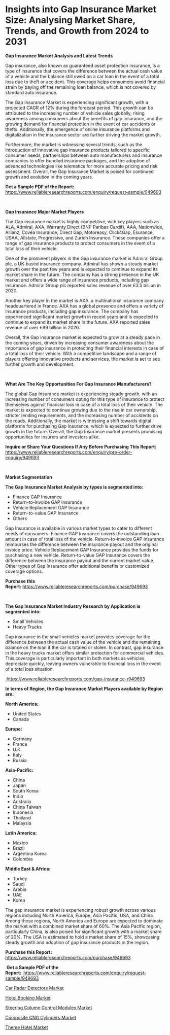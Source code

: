 <p><h1>Insights into Gap Insurance Market Size: Analysing Market Share, Trends, and Growth from 2024 to 2031</h1></p><p><strong>Gap Insurance Market Analysis and Latest Trends</strong></p>
<p><p>Gap insurance, also known as guaranteed asset protection insurance, is a type of insurance that covers the difference between the actual cash value of a vehicle and the balance still owed on a car loan in the event of a total loss due to theft or accident. This coverage helps consumers avoid financial strain by paying off the remaining loan balance, which is not covered by standard auto insurance.</p><p>The Gap Insurance Market is experiencing significant growth, with a projected CAGR of 12% during the forecast period. This growth can be attributed to the increasing number of vehicle sales globally, rising awareness among consumers about the benefits of gap insurance, and the growing demand for financial protection in the event of car accidents or thefts. Additionally, the emergence of online insurance platforms and digitalization in the insurance sector are further driving the market growth.</p><p>Furthermore, the market is witnessing several trends, such as the introduction of innovative gap insurance products tailored to specific consumer needs, partnerships between auto manufacturers and insurance companies to offer bundled insurance packages, and the adoption of advanced technologies like telematics for more accurate pricing and risk assessment. Overall, the Gap Insurance Market is poised for continued growth and evolution in the coming years.</p></p>
<p><strong>Get a Sample PDF of the Report:&nbsp;</strong> <a href="https://www.reliableresearchreports.com/enquiry/request-sample/949693">https://www.reliableresearchreports.com/enquiry/request-sample/949693</a></p>
<p>&nbsp;</p>
<p><strong>Gap Insurance Major Market Players</strong></p>
<p><p>The Gap insurance market is highly competitive, with key players such as ALA, Admiral, AXA, Warranty Direct (BNP Paribas Cardif), AAA, Nationwide, Allianz, Covéa Insurance, Direct Gap, Motoreasy, Click4Gap, Esurance, USAA, Allstate, Progressive, and Zurich Insurance. These companies offer a range of gap insurance products to protect consumers in the event of a total loss of their vehicle.</p><p>One of the prominent players in the Gap insurance market is Admiral Group plc, a UK-based insurance company. Admiral has shown a steady market growth over the past few years and is expected to continue to expand its market share in the future. The company has a strong presence in the UK market and offers a wide range of insurance products, including gap insurance. Admiral Group plc reported sales revenue of over £3.5 billion in 2020.</p><p>Another key player in the market is AXA, a multinational insurance company headquartered in France. AXA has a global presence and offers a variety of insurance products, including gap insurance. The company has experienced significant market growth in recent years and is expected to continue to expand its market share in the future. AXA reported sales revenue of over €99 billion in 2020.</p><p>Overall, the Gap insurance market is expected to grow at a steady pace in the coming years, driven by increasing consumer awareness about the importance of gap insurance in protecting their financial interests in case of a total loss of their vehicle. With a competitive landscape and a range of players offering innovative products and services, the market is set to see further growth and development.</p></p>
<p>&nbsp;</p>
<p><strong>What Are The Key Opportunities For Gap Insurance Manufacturers?</strong></p>
<p><p>The global Gap Insurance market is experiencing steady growth, with an increasing number of consumers opting for this type of insurance to protect themselves against financial loss in case of a total loss of their vehicle. The market is expected to continue growing due to the rise in car ownership, stricter lending requirements, and the increasing number of accidents on the roads. Additionally, the market is witnessing a shift towards digital platforms for purchasing Gap Insurance, which is expected to further drive growth in the future. Overall, the Gap Insurance market presents promising opportunities for insurers and investors alike.</p></p>
<p><strong>Inquire or Share Your Questions If Any Before Purchasing This Report:</strong> <a href="https://www.reliableresearchreports.com/enquiry/pre-order-enquiry/949693">https://www.reliableresearchreports.com/enquiry/pre-order-enquiry/949693</a></p>
<p>&nbsp;</p>
<p><strong>Market Segmentation</strong></p>
<p><strong>The Gap Insurance Market Analysis by types is segmented into:</strong></p>
<p><ul><li>Finance GAP Insurance</li><li>Return-to-invoice GAP Insurance</li><li>Vehicle Replacement GAP Insurance</li><li>Return-to-value GAP Insurance</li><li>Others</li></ul></p>
<p><p>Gap Insurance is available in various market types to cater to different needs of consumers. Finance GAP Insurance covers the outstanding loan amount in case of total loss of the vehicle. Return-to-invoice GAP Insurance reimburses the difference between the insurance payout and the original invoice price. Vehicle Replacement GAP Insurance provides the funds for purchasing a new vehicle. Return-to-value GAP Insurance covers the difference between the insurance payout and the current market value. Other types of Gap Insurance offer additional benefits or customized coverage options.</p></p>
<p><strong>Purchase this Report:&nbsp;</strong><a href="https://www.reliableresearchreports.com/purchase/949693">https://www.reliableresearchreports.com/purchase/949693</a></p>
<p>&nbsp;</p>
<p><strong>The Gap Insurance Market Industry Research by Application is segmented into:</strong></p>
<p><ul><li>Small Vehicles</li><li>Heavy Trucks</li></ul></p>
<p><p>Gap insurance in the small vehicles market provides coverage for the difference between the actual cash value of the vehicle and the remaining balance on the loan if the car is totaled or stolen. In contrast, gap insurance in the heavy trucks market offers similar protection for commercial vehicles. This coverage is particularly important in both markets as vehicles depreciate quickly, leaving owners vulnerable to financial loss in the event of a total loss situation.</p></p>
<p><a href="https://www.reliableresearchreports.com/gap-insurance-r949693">&nbsp;https://www.reliableresearchreports.com/gap-insurance-r949693</a></p>
<p><strong>In terms of Region, the Gap Insurance Market Players available by Region are:</strong></p>
<p>
    <p> <strong> North America: </strong>
        <ul>
            <li>United States</li>
            <li>Canada</li>
        </ul>
        </p> 
    <p> <strong> Europe: </strong>
        <ul>
            <li>Germany</li>
            <li>France</li>
            <li>U.K.</li>
            <li>Italy</li>
            <li>Russia</li>
        </ul>
        </p> 
    <p> <strong> Asia-Pacific: </strong>
        <ul>
            <li>China</li>
            <li>Japan</li>
            <li>South Korea</li>
            <li>India</li>
            <li>Australia</li>
            <li>China Taiwan</li>
            <li>Indonesia</li>
            <li>Thailand</li>
            <li>Malaysia</li>
        </ul>
        </p> 
    <p> <strong> Latin America: </strong>
        <ul>
            <li>Mexico</li>
            <li>Brazil</li>
            <li>Argentina Korea</li>
            <li>Colombia</li>
        </ul>
        </p> 
    <p> <strong> Middle East & Africa: </strong>
        <ul>
            <li>Turkey</li>
            <li>Saudi</li>
            <li>Arabia</li>
            <li>UAE</li>
            <li>Korea</li>
        </ul>
    </p>
    </p>
<p><p>The gap insurance market is experiencing robust growth across various regions including North America, Europe, Asia Pacific, USA, and China. Among these regions, North America and Europe are expected to dominate the market with a combined market share of 60%. The Asia Pacific region, particularly China, is also poised for significant growth with a market share of 20%. The USA is estimated to hold a market share of 15%, showcasing steady growth and adoption of gap insurance products in the region.</p></p>
<p><strong>Purchase this Report: </strong><a href="https://www.reliableresearchreports.com/purchase/949693">https://www.reliableresearchreports.com/purchase/949693</a></p>
<p>&nbsp;<strong>Get a Sample PDF of the Report:&nbsp;&nbsp;</strong><a href="https://www.reliableresearchreports.com/enquiry/request-sample/949693">https://www.reliableresearchreports.com/enquiry/request-sample/949693</a></p>
<p><strong></strong></p>
<p><p><a href="https://www.linkedin.com/pulse/global-car-radar-detectors-market-analysis-trends-forecasts-qcb6e?trackingId=85mJXcsjQg%2BWUjzwtfB2ag%3D%3D">Car Radar Detectors Market</a></p><p><a href="https://github.com/angelajermaine/Market-Research-Report-List-4/blob/main/hotel-booking-market.md">Hotel Booking Market</a></p><p><a href="https://www.linkedin.com/pulse/steering-column-control-modules-market-outlook-complete-industry-mqvue?trackingId=vXXPvdknQXG6tAKLc8EOnA%3D%3D">Steering Column Control Modules Market</a></p><p><a href="https://www.linkedin.com/pulse/global-composite-cng-cylinders-market-focus-product-type-mhxve?trackingId=%2B2awdz4lQXip4vUO0jyN4g%3D%3D">Composite CNG Cylinders Market</a></p><p><a href="https://github.com/provorikovar/Market-Research-Report-List-5/blob/main/theme-hotel-market.md">Theme Hotel Market</a></p></p>